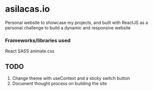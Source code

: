 # asilacas.io

Personal website to showcase my projects, and built with ReactJS as a personal challenge to build a dynamic and responsive website

### Frameworks/libraries used
React
SASS
animate.css

## TODO
1. Change theme with useContext and a sticky switch button
2. Document thought process on building the site